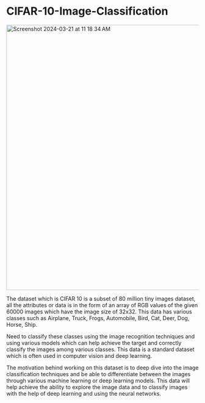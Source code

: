# CIFAR-10-Image-Classification

<img width="696" alt="Screenshot 2024-03-21 at 11 18 34 AM" src="https://github.com/ashish270299/CIFAR-10-Image-Classification/assets/36132621/0e486b63-f49e-486c-abbd-2dced6bb8aa5">

The dataset which is CIFAR 10 is a subset of 80 million tiny images dataset, all the attributes or data is in the form of an array of RGB values of the given 60000 images which have the image size of 32x32. This data has various classes such as Airplane, Truck, Frogs, Automobile, Bird, Cat, Deer, Dog, Horse, Ship. 

Need to classify these classes using the image recognition techniques and using various models which can help achieve the target and correctly classify the images among various classes. This data is a standard dataset which is often used in computer vision and deep learning.

The motivation behind working on this dataset is to deep dive into the image classification techniques and be able to differentiate between the images through various machine learning or deep learning models. This data will help achieve the ability to explore the image data and to classify images with the help of deep learning and using the neural networks.
